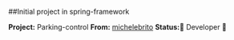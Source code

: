 ##Initial project in spring-framework


**Project:**  Parking-control 
**From:** [michelebrito](https://www.youtube.com/watch?v=LXRU-Z36GEU&ab_channel=MichelliBrito)
**Status:**:construction: Developer :construction: